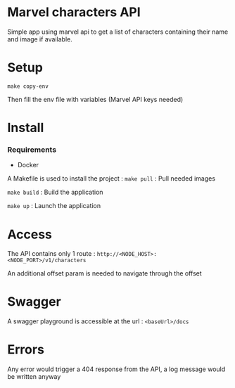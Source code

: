 # Marvel characters API 

Simple app using marvel api to get a list of characters containing their name and image if available.

# Setup
``make copy-env``

Then fill the env file with variables (Marvel API keys needed)

# Install

### Requirements
- Docker 

A Makefile is used to install the project : 
``make pull`` : Pull needed images

``make build`` : Build the application

``make up`` : Launch the application


# Access
The API contains only 1 route : 
```http://<NODE_HOST>:<NODE_PORT>/v1/characters```

An additional offset param is needed to navigate through the offset

# Swagger
A swagger playground is accessible at the url :
```<baseUrl>/docs```

# Errors
Any error would trigger a 404 response from the API, a log message would be written anyway
